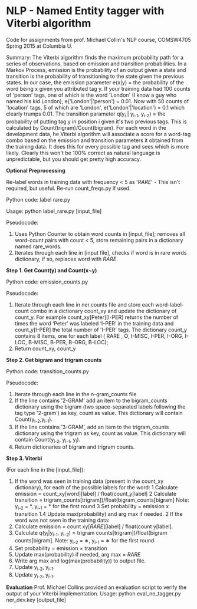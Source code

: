 # NLP - Named Entity tagger with Viterbi algorithm

Code for assignments from prof. Michael Collin's NLP course, COMSW4705 Spring 2015 at Columbia U.

Summary: The Viterbi algorithm finds the maximum probability path for a series of observations, based on emission and transition probabilities. In a Markov Process, emission is the probability of an output given a state and transition is the probability of transitioning to the state given the previous states. In our case, the emission parameter e(x|y) = the probability of the word being x given you attributed tag y. If your training data had 100 counts of 'person' tags, one of which is the word 'London' (I know a guy who named his kid London), e('London'|'person') = 0.01. Now with 50 counts of 'location' tags, 5 of which are 'London', e('London'|'location') = 0.1 which clearly trumps 0.01. The transition parameter q(y<sub>i</sub> | y<sub>i-1</sub>, y<sub>i-2</sub>) = the probability of putting tag y in position i given it's two previous tags. This is calculated by Count(trigram)/Count(bigram). For each word in the development data, he Viterbi algorithm will associate a score for a word-tag combo based on the emission and transition parameters it obtained from the training data. It does this for every possible tag and sees which is more likely. Clearly this won't be 100% correct as natural language is unpredictable, but you should get pretty high accuracy.

**Optional Preprocessing**

Re-label words in training data with frequency < 5 as '_RARE_' - This isn't required, but useful. Re-run count_freqs.py if used.

Python code: label rare.py

Usage: python label_rare.py [input_file]

Pseudocode:

1. Uses Python Counter to obtain word counts in [input_file]; removes all word-count pairs with count < 5, store remaining pairs in a dictionary named rare_words.
2. Iterates through each line in [input file], checks if word is in rare words dictionary, if so, replaces word with _RARE_.


**Step 1. Get Count(y) and Count(x~y)**

Python code: emission_counts.py

Pseudocode:

1. Iterate through each line in ner.counts file and store each word-label-count combo in a dictionary count_xy and update the dictionary of count_y. For example count_xy[Peter][I-PER] returns the number of times the word ‘Peter’ was labeled ‘I-PER’ in the training data and count_y[I-PER] the total number of 'I-PER' tags. The dictionary count_y contains 8 items, one for each label ( RARE , O, I-MISC, I-PER, I-ORG, I-LOC, B-MISC, B-PER, B-ORG, B-LOC);
2. Return count_xy, count_y

**Step 2. Get bigram and trigram counts**

Python code: transition_counts.py

Pseudocode:

1. Iterate through each line in the n-gram_counts file
  1. If the line contains ’2-GRAM’ add an item to the bigram_counts dictionary using the bigram (two space-separated labels following the tag type '2-gram') as key, count as value. This dictionary will contain Count(y<sub>i-2</sub>,y<sub>i-1</sub>).
  2. If the line contains ’3-GRAM’, add an item to the trigram_counts dictionary using the trigram as key, count as value. This dictionary will contain Count(y<sub>i-2</sub>, y<sub>i-1</sub>, y<sub>i</sub>).
2. Return dictionaries of bigram and trigram counts.

**Step 3. Viterbi**

(For each line in the [input_file]):

1. If the word was seen in training data (present in the count_xy dictionary), for each of the possible labels for the word:
  1 Calculate emission = count_xy[word][label] / float(count_y[label]
  2 Calculate transition = trigram_counts[trigram])/float(bigram_counts[bigram] Note: y<sub>i-2</sub> = *, y<sub>i-1</sub> = * for the first round
  3 Set probability = emission x transition
  1.4 Update max(probability) and arg max if needed.
2 If the word was not seen in the training data:
  1. Calculate emission = count xy[_RARE_][label] / float(count y[label].
  2. Calculate q(y<sub>i</sub>|y<sub>i-1</sub>, y<sub>i-2</sub>) = trigram counts[trigram])/float(bigram counts[bigram]. Note: y<sub>i-2</sub> = ∗, y<sub>i-1</sub> = ∗ for the first round
  3. Set probability = emission × transition
  4. Update max(probability) if needed, arg max = _RARE_
3. Write arg max and log(max(probability)) to output file.
4. Update y<sub>i-2</sub>, y<sub>i-1</sub>.
4. Update y<sub>i-2</sub>, y<sub>i-1</sub>.

**Evaluation**
Prof. Michael Collins provided an evaluation script to verify the output of your Viterbi implementation.
Usage: python eval_ne_tagger.py ner_dev.key [output_file]